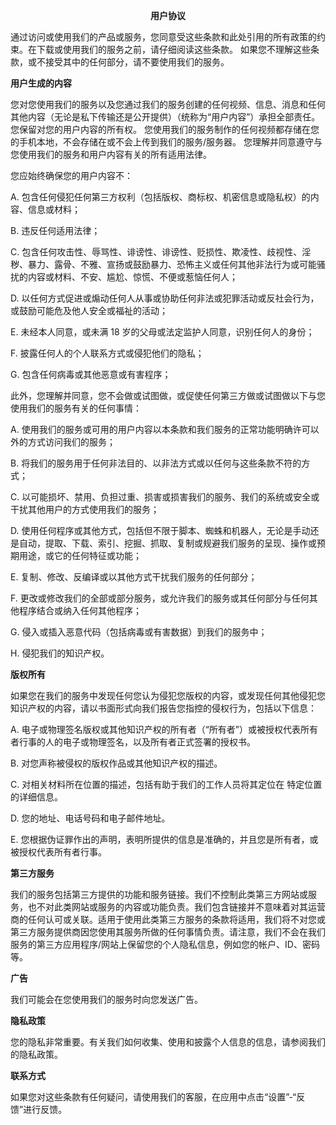 
**<center>用户协议</center>**

通过访问或使用我们的产品或服务，您同意受这些条款和此处引用的所有政策的约束。在下载或使用我们的服务之前，请仔细阅读这些条款。
如果您不理解这些条款，或不接受其中的任何部分，请不要使用我们的服务。


**用户生成的内容**

您对您使用我们的服务以及您通过我们的服务创建的任何视频、信息、消息和任何其他内容（无论是私下传输还是公开提供）（统称为“用户内容”）承担全部责任。您保留对您的用户内容的所有权。
您使用我们的服务制作的任何视频都存储在您的手机本地，不会存储在或不会上传到我们的服务/服务器。
您理解并同意遵守与您使用我们的服务和用户内容有关的所有适用法律。


您应始终确保您的用户内容不：

A. 包含任何侵犯任何第三方权利（包括版权、商标权、机密信息或隐私权）的内容、信息或材料；

B. 违反任何适用法律；

C. 包含任何攻击性、辱骂性、诽谤性、诽谤性、贬损性、欺凌性、歧视性、淫秽、暴力、露骨、不雅、宣扬或鼓励暴力、恐怖主义或任何其他非法行为或可能骚扰的内容或材料、不安、尴尬、惊慌、不便或惹恼任何人；

D. 以任何方式促进或煽动任何人从事或协助任何非法或犯罪活动或反社会行为，或鼓励可能危及他人安全或福祉的活动；

E. 未经本人同意，或未满 18 岁的父母或法定监护人同意，识别任何人的身份；

F. 披露任何人的个人联系方式或侵犯他们的隐私；

G. 包含任何病毒或其他恶意或有害程序；


此外，您理解并同意，您不会做或试图做，或促使任何第三方做或试图做以下与您使用我们的服务有关的任何事情：

A. 使用我们的服务或可用的用户内容以本条款和我们服务的正常功能明确许可以外的方式访问我们的服务；

B. 将我们的服务用于任何非法目的、以非法方式或以任何与这些条款不符的方式；

C. 以可能损坏、禁用、负担过重、损害或损害我们的服务、我们的系统或安全或干扰其他用户的方式使用我们的服务；

D. 使用任何程序或其他方式，包括但不限于脚本、蜘蛛和机器人，无论是手动还是自动，提取、下载、索引、挖掘、抓取、复制或规避我们服务的呈现、操作或预期用途，或它的任何特征或功能；

E. 复制、修改、反编译或以其他方式干扰我们服务的任何部分；

F. 更改或修改我们的全部或部分服务，或允许我们的服务或其任何部分与任何其他程序结合或纳入任何其他程序；

G. 侵入或插入恶意代码（包括病毒或有害数据）到我们的服务中；

H. 侵犯我们的知识产权。


**版权所有**


如果您在我们的服务中发现任何您认为侵犯您版权的内容，或发现任何其他侵犯您知识产权的内容，请以书面形式向我们报告您指控的侵权行为，包括以下信息：

A. 电子或物理签名版权或其他知识产权的所有者（“所有者”）或被授权代表所有者行事的人的电子或物理签名，以及所有者正式签署的授权书。

B. 对您声称被侵权的版权作品或其他知识产权的描述。

C. 对相关材料所在位置的描述，包括有助于我们的工作人员将其定位在 特定位置的详细信息。

D. 您的地址、电话号码和电子邮件地址。

E. 您根据伪证罪作出的声明，表明所提供的信息是准确的，并且您是所有者，或被授权代表所有者行事。


**第三方服务**

我们的服务包括第三方提供的功能和服务链接。我们不控制此类第三方网站或服务，也不对此类网站或服务的内容或功能负责。我们包含链接并不意味着对其运营商的任何认可或关联。适用于使用此类第三方服务的条款将适用，我们将不对您或第三方服务提供商因您使用其服务所做的任何事情负责。请注意，我们不会在我们服务的第三方应用程序/网站上保留您的个人隐私信息，例如您的帐户、ID、密码等。


**广告**

我们可能会在您使用我们的服务时向您发送广告。


**隐私政策**

您的隐私非常重要。有关我们如何收集、使用和披露个人信息的信息，请参阅我们的隐私政策。


**联系方式**

如果您对这些条款有任何疑问，请使用我们的客服，在应用中点击“设置”-“反馈”进行反馈。
